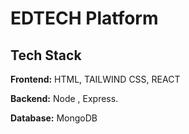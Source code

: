 # EDTECH Platform 


## Tech Stack

**Frontend:**  HTML, TAILWIND CSS, REACT

**Backend:**  Node , Express. 

**Database:** MongoDB

